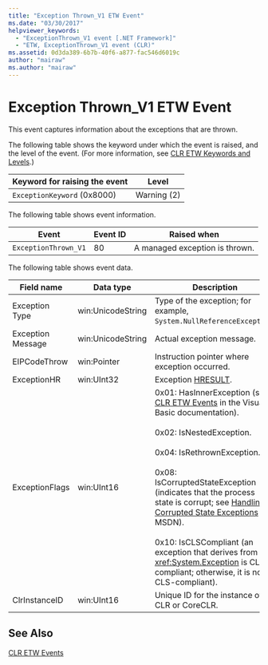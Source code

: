 ```yaml
---
title: "Exception Thrown_V1 ETW Event"
ms.date: "03/30/2017"
helpviewer_keywords: 
  - "ExceptionThrown_V1 event [.NET Framework]"
  - "ETW, ExceptionThrown_V1 event (CLR)"
ms.assetid: 0d3da389-6b7b-40f6-a877-fac546d6019c
author: "mairaw"
ms.author: "mairaw"
---
```

# Exception Thrown_V1 ETW Event
This event captures information about the exceptions that are thrown.  

 The following table shows the keyword under which the event is raised, and the level of the event. (For more information, see [CLR ETW Keywords and Levels](../../../docs/framework/performance/clr-etw-keywords-and-levels.md).)  


|Keyword for raising the event|Level|  
|-----------------------------------|-----------|  
|`ExceptionKeyword` (0x8000)|Warning (2)|  

 The following table shows event information.  


|Event|Event ID|Raised when|  
|-----------|--------------|-----------------|  
|`ExceptionThrown_V1`|80|A managed exception is thrown.|  

 The following table shows event data.  


|Field name|Data type|Description|  
|----------------|---------------|-----------------|  
|Exception Type|win:UnicodeString|Type of the exception; for example, `System.NullReferenceException`.|  
|Exception Message|win:UnicodeString|Actual exception message.|  
|EIPCodeThrow|win:Pointer|Instruction pointer where exception occurred.|  
|ExceptionHR|win:UInt32|Exception [HRESULT](http://go.microsoft.com/fwlink/?LinkId=179679).|  
|ExceptionFlags|win:UInt16|0x01: HasInnerException (see [CLR ETW Events](../../../docs/framework/performance/clr-etw-events.md) in the Visual Basic documentation).<br /><br /> 0x02: IsNestedException.<br /><br /> 0x04: IsRethrownException.<br /><br /> 0x08: IsCorruptedStateException (indicates that the process state is corrupt; see [Handling Corrupted State Exceptions](http://go.microsoft.com/fwlink/?LinkId=179681) on MSDN).<br /><br /> 0x10: IsCLSCompliant (an exception that derives from <xref:System.Exception> is CLS-compliant; otherwise, it is not CLS-compliant).|  
|ClrInstanceID|win:UInt16|Unique ID for the instance of CLR or CoreCLR.|  

## See Also  
 [CLR ETW Events](../../../docs/framework/performance/clr-etw-events.md)
